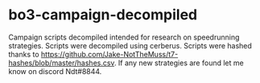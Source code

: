 # bo3-campaign-decompiled
Campaign scripts decompiled intended for research on speedrunning strategies. Scripts were decompiled using cerberus. Scripts were hashed thanks to https://github.com/Jake-NotTheMuss/t7-hashes/blob/master/hashes.csv. If any new strategies are found let me know on discord Ndt#8844.
